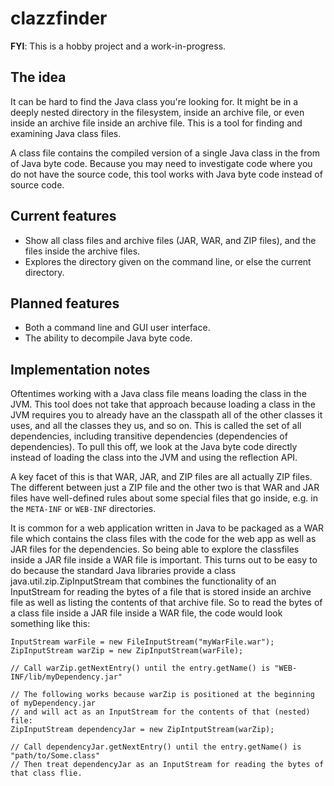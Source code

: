 clazzfinder
=

**FYI**: This is a hobby project and a work-in-progress.

The idea
-

It can be hard to find the Java class you're looking for. It might be in a deeply nested directory in the filesystem,
inside an archive file, or even inside an archive file inside an archive file. This is a tool for finding and examining
Java class files.

A class file contains the compiled version of a single Java class in the from of Java byte code. Because you may need to
investigate code where you do not have the source code, this tool works with Java byte code instead of source code.

Current features
-

* Show all class files and archive files (JAR, WAR, and ZIP files), and the files inside the archive files.
* Explores the directory given on the command line, or else the current directory.

Planned features
-

* Both a command line and GUI user interface.
* The ability to decompile Java byte code.

Implementation notes
-

Oftentimes working with a Java class file means loading the class in the JVM. This tool does not take that approach
because loading a class in the JVM requires you to already have an the classpath all of the other classes it uses, and
all the classes they us, and so on. This is called the set of all dependencies, including transitive dependencies
(dependencies of dependencies). To pull this off, we look at the Java byte code directly instead of loading the class
into the JVM and using the reflection API.

A key facet of this is that WAR, JAR, and ZIP files are all actually ZIP files. The different between just a ZIP file
and the other two is that WAR and JAR files have well-defined rules about some special files that go inside, e.g. in the
`META-INF` or `WEB-INF` directories.

It is common for a web application written in Java to be packaged as a WAR file which contains the class files with the
code for the web app as well as JAR files for the dependencies. So being able to explore the classfiles inside a JAR
file inside a WAR file is important. This turns out to be easy to do because the standard Java libraries provide a class
java.util.zip.ZipInputStream that combines the functionality of an InputStream for reading the bytes of a file that is
stored inside an archive file as well as listing the contents of that archive file. So to read the bytes of a class file
inside a JAR file inside a WAR file, the code would look something like this:

    InputStream warFile = new FileInputStream("myWarFile.war");
    ZipInputStream warZip = new ZipInputStream(warFile); 

    // Call warZip.getNextEntry() until the entry.getName() is "WEB-INF/lib/myDependency.jar"

    // The following works because warZip is positioned at the beginning of myDependency.jar
    // and will act as an InputStream for the contents of that (nested) file:
    ZipInputStream dependencyJar = new ZipIntputStream(warZip);

    // Call dependencyJar.getNextEntry() until the entry.getName() is "path/to/Some.class"
    // Then treat dependencyJar as an InputStream for reading the bytes of that class flie.
